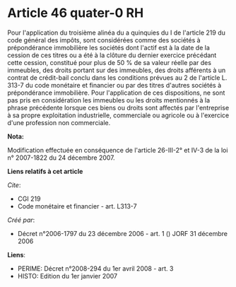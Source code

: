 # Article 46 quater-0 RH

Pour l'application du troisième alinéa du a quinquies du I de l'article 219 du code général des impôts, sont considérées
comme des sociétés à prépondérance immobilière les sociétés dont l'actif est à la date de la cession de ces titres ou a été à
la clôture du dernier exercice précédant cette cession, constitué pour plus de 50 % de sa valeur réelle par des immeubles,
des droits portant sur des immeubles, des droits afférents à un contrat de crédit-bail conclu dans les conditions prévues au
2 de l'article L. 313-7 du code monétaire et financier ou par des titres d'autres sociétés à prépondérance immobilière. Pour
l'application de ces dispositions, ne sont pas pris en considération les immeubles ou les droits mentionnés à la phrase
précédente lorsque ces biens ou droits sont affectés par l'entreprise à sa propre exploitation industrielle, commerciale ou
agricole ou à l'exercice d'une profession non commerciale.

**Nota:**

Modification effectuée en conséquence de l'article 26-III-2° et IV-3 de la loi n° 2007-1822 du 24 décembre 2007.

**Liens relatifs à cet article**

_Cite_:

  - CGI 219
  - Code monétaire et financier - art. L313-7

_Créé par_:

  - Décret n°2006-1797 du 23 décembre 2006 - art. 1 () JORF 31 décembre 2006

**Liens**:

  - PERIME: Décret n°2008-294 du 1er avril 2008 - art. 3
  - HISTO: Edition du 1er janvier 2007
